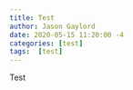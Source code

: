 ```yaml
---
title: Test
author: Jason Gaylord
date: 2020-05-15 11:20:00 -4
categories: [test]
tags:  [test]
---
```


Test